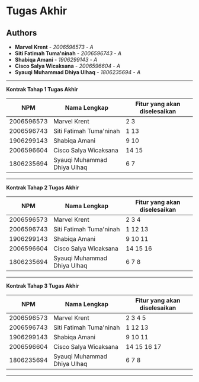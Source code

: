 # Tugas Akhir
## Authors
* **Marvel Krent** - *2006596573* - *A*
* **Siti Fatimah Tuma'ninah** - *2006596743* - *A*
* **Shabiqa Amani** - *1906299143* - *A*
* **Cisco Salya Wicaksana** - *2006596604* - *A*
* **Syauqi Muhammad Dhiya Ulhaq** - *1806235694* - *A*

---
**Kontrak Tahap 1 Tugas Akhir**

| NPM | Nama Lengkap | Fitur yang akan diselesaikan  |
| ----------| --- | ---------- | 
| 2006596573 | Marvel Krent | 2 3 |
| 2006596743 | Siti Fatimah Tuma'ninah | 1 13 |
| 1906299143 | Shabiqa Amani | 9 10 |
| 2006596604 | Cisco Salya Wicaksana | 14 15 |
| 1806235694 | Syauqi Muhammad Dhiya Ulhaq | 6 7 |
---
**Kontrak Tahap 2 Tugas Akhir**

| NPM | Nama Lengkap | Fitur yang akan diselesaikan  |
| ----------| --- | ---------- | 
| 2006596573 | Marvel Krent | 2 3 4 |
| 2006596743 | Siti Fatimah Tuma'ninah | 1 12 13 |
| 1906299143 | Shabiqa Amani | 9 10 11 |
| 2006596604 | Cisco Salya Wicaksana | 14 15 16 |
| 1806235694 | Syauqi Muhammad Dhiya Ulhaq | 6 7 8 |
---
**Kontrak Tahap 3 Tugas Akhir**

| NPM | Nama Lengkap | Fitur yang akan diselesaikan  |
| ----------| --- | ---------- | 
| 2006596573 | Marvel Krent | 2 3 4 5 |
| 2006596743 | Siti Fatimah Tuma'ninah | 1 12 13 |
| 1906299143 | Shabiqa Amani | 9 10 11 |
| 2006596604 | Cisco Salya Wicaksana | 14 15 16 17 |
| 1806235694 | Syauqi Muhammad Dhiya Ulhaq | 6 7 8 |
---
